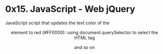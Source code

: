 # 0x15. JavaScript - Web jQuery

JavaScript script that updates the text color of the <header> element to red (#FF0000): using document.querySelector to select the HTML tag

and so on
